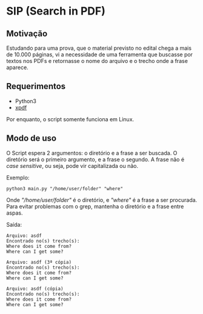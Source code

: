 # SIP (Search in PDF)

## Motivação

Estudando para uma prova, que o material previsto no edital chega a mais de 10.000 páginas, vi a necessidade de uma ferramenta que buscasse por textos nos PDFs e retornasse o nome do arquivo e o trecho onde a frase aparece.

## Requerimentos

- Python3
- [xpdf](https://www.xpdfreader.com/download.html)

Por enquanto, o script somente funciona em Linux.

## Modo de uso

O Script espera 2 argumentos: o diretório e a frase a ser buscada. O diretório será o primeiro argumento, e a frase o segundo. A frase não é *case sensitive*, ou seja, pode vir capitalizada ou não.

Exemplo:

``python3 main.py "/home/user/folder" "where"``

Onde *"/home/user/folder"* é o diretório, e *"where"* é a frase a ser procurada. Para evitar problemas com o grep, mantenha o diretório e a frase entre aspas.

Saída:

```
Arquivo: asdf
Encontrado no(s) trecho(s):
Where does it come from?
Where can I get some?

Arquivo: asdf (3ª cópia)
Encontrado no(s) trecho(s):
Where does it come from?
Where can I get some?

Arquivo: asdf (cópia)
Encontrado no(s) trecho(s):
Where does it come from?
Where can I get some?
```
